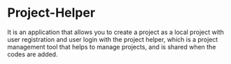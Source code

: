 # Project-Helper
It is an application that allows you to create a project as a local project with user registration and user login with the project helper, which is a project management tool that helps to manage projects, and is shared when the codes are added.
